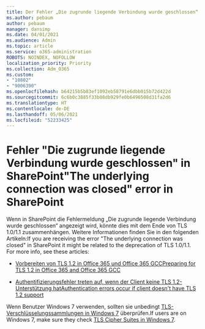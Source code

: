 ```yaml
---
title: Der Fehler „Die zugrunde liegende Verbindung wurde geschlossen“ in SharePoint
ms.author: pebaum
author: pebaum
manager: dansimp
ms.date: 04/01/2021
ms.audience: Admin
ms.topic: article
ms.service: o365-administration
ROBOTS: NOINDEX, NOFOLLOW
localization_priority: Priority
ms.collection: Adm_O365
ms.custom:
- "10802"
- "9006390"
ms.openlocfilehash: b64215b5b83ef1092eb58791e6dbb015b72d422d
ms.sourcegitcommit: 6c6b0c3885f33b08db929fe0b6496508d31fa2d6
ms.translationtype: HT
ms.contentlocale: de-DE
ms.lasthandoff: 05/06/2021
ms.locfileid: "52233425"
---
```

# <a name="the-underlying-connection-was-closed-error-in-sharepoint"></a><span data-ttu-id="12e22-102">Fehler "Die zugrunde liegende Verbindung wurde geschlossen" in SharePoint</span><span class="sxs-lookup"><span data-stu-id="12e22-102">"The underlying connection was closed" error in SharePoint</span></span>

<span data-ttu-id="12e22-p101">Wenn in SharePoint die Fehlermeldung „Die zugrunde liegende Verbindung wurde geschlossen“ angezeigt wird, könnte dies mit dem Ende von TLS 1.0/1.1 zusammenhängen. Weitere Informationen finden Sie in den folgenden Artikeln:</span><span class="sxs-lookup"><span data-stu-id="12e22-p101">If you are receiving the error "The underlying connection was closed" in SharePoint it might be related to the deprecation of TLS 1.0/1.1. For more info, see these articles:</span></span>

- [<span data-ttu-id="12e22-105">Vorbereiten von TLS 1.2 in Office 365 und Office 365 GCC</span><span class="sxs-lookup"><span data-stu-id="12e22-105">Preparing for TLS 1.2 in Office 365 and Office 365 GCC</span></span>](https://docs.microsoft.com/microsoft-365/compliance/prepare-tls-1.2-in-office-365?view=o365-worldwide)

- [<span data-ttu-id="12e22-106">Authentifizierungsfehler treten auf, wenn der Client keine TLS 1.2-Unterstützung hat</span><span class="sxs-lookup"><span data-stu-id="12e22-106">Authentication errors occur if client doesn't have TLS 1.2 support</span></span>](https://review.docs.microsoft.com/sharepoint/troubleshoot/administration/authentication-errors-tls12-support)

<span data-ttu-id="12e22-107">Wenn Benutzer Windows 7 verwenden, sollten sie unbedingt [TLS-Verschlüsselungssammlungen in Windows 7](https://docs.microsoft.com/windows/win32/secauthn/tls-cipher-suites-in-windows-7) überprüfen.</span><span class="sxs-lookup"><span data-stu-id="12e22-107">If users are on Windows 7, make sure they check [TLS Cipher Suites in Windows 7](https://docs.microsoft.com/windows/win32/secauthn/tls-cipher-suites-in-windows-7).</span></span>